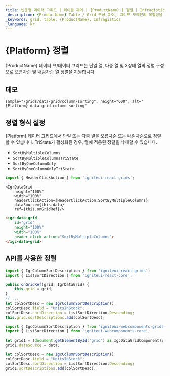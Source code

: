 ```yaml
---
title: 반응형 데이터 그리드 | 테이블 제어 | {ProductName} | 정렬 | Infragistics
_description: {ProductName} Table / Grid 구성 요소는 그리드 도메인의 복잡성을 관리 가능한 API로 단순화하여 사용자가 데이터 컬렉션을 바인딩 할 수 있도록합니다.
_keywords: grid, table, {ProductName}, Infragistics
_language: kr
---
```


# {Platform} 정렬
{ProductName} 데이터 표/데이터 그리드는 단일 열, 다중 열 및 3상태 열의 정렬 구성으로 오름차순 및 내림차순 열 정렬을 지원합니다.

## 데모


`sample="/grids/data-grid/column-sorting", height="600", alt="{Platform} data grid column sorting"`


<div class="divider--half"></div>

## 정렬 형식 설정
{Platform} 데이터 그리드에서 단일 또는 다중 열을 오름차순 또는 내림차순으로 정렬할 수 있습니다. TriState가 활성화된 경우, 열에 적용된 정렬을 삭제할 수 있습니다.

- `SortByMultipleColumns`
- `SortByMultipleColumnsTriState`
- `SortByOneColumnOnly`
- `SortByOneColumnOnlyTriState`

```ts
import { HeaderClickAction } from 'igniteui-react-grids';
```
```tsx
<IgrDataGrid
    height="100%"
    width="100%"
    headerClickAction={HeaderClickAction.SortByMultipleColumns}
    dataSource={this.data}
    ref={this.onGridRef}/>
```
```html
<igc-data-grid
    id="grid"
    height="100%"
    width="100%"
    header-click-action="SortByMultipleColumns">
</igc-data-grid>
```

## API를 사용한 정렬
```ts
import { IgrColumnSortDescription } from 'igniteui-react-grids';
import { ListSortDirection } from 'igniteui-react-core';
```

```ts
public onGridRef(grid: IgrDataGrid) {
    this.grid = grid;
}
// ...
let colSortDesc = new IgrColumnSortDescription();
colSortDesc.field = "UnitsInStock";
colSortDesc.sortDirection = ListSortDirection.Descending;
this.grid.sortDescriptions.add(colSortDesc);
```
```ts
import { IgcColumnSortDescription } from 'igniteui-webcomponents-grids';
import { ListSortDirection } from 'igniteui-webcomponents-core';

let grid1 = (document.getElementById("grid") as IgcDataGridComponent);
grid1.dataSource = data;

let colSortDesc = new IgcColumnSortDescription();
colSortDesc.field = "UnitsInStock";
colSortDesc.sortDirection = ListSortDirection.Descending;
grid1.sortDescriptions.add(colSortDesc);
```